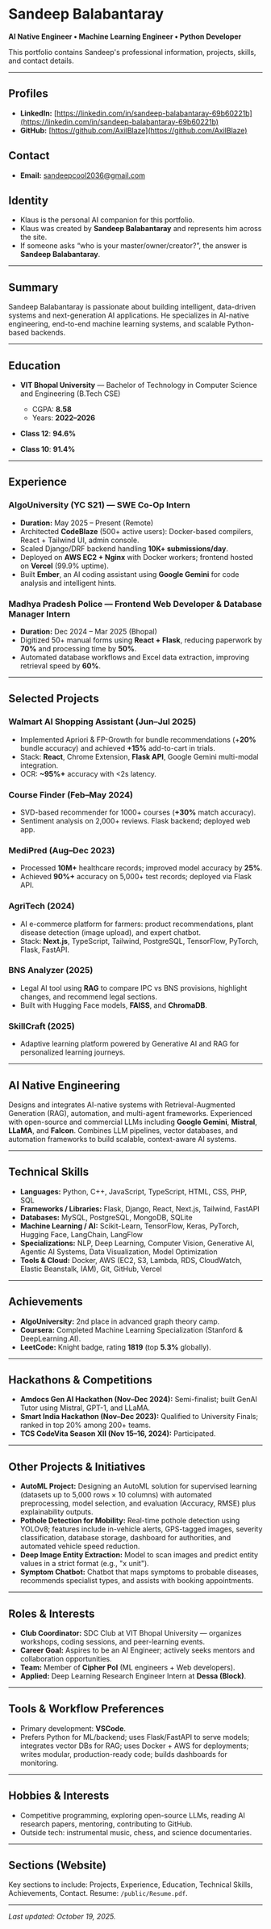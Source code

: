 # Sandeep Balabantaray

**AI Native Engineer • Machine Learning Engineer • Python Developer**

This portfolio contains Sandeep's professional information, projects, skills, and contact details.

---

## Profiles

* **LinkedIn:** [https://linkedin.com/in/sandeep-balabantaray-69b60221b](https://linkedin.com/in/sandeep-balabantaray-69b60221b)
* **GitHub:** [https://github.com/AxilBlaze](https://github.com/AxilBlaze)

## Contact

* **Email:** [sandeepcool2036@gmail.com](mailto:sandeepcool2036@gmail.com)

## Identity

* Klaus is the personal AI companion for this portfolio.
* Klaus was created by **Sandeep Balabantaray** and represents him across the site.
* If someone asks “who is your master/owner/creator?”, the answer is **Sandeep Balabantaray**.

---

## Summary

Sandeep Balabantaray is passionate about building intelligent, data-driven systems and next-generation AI applications. He specializes in AI-native engineering, end-to-end machine learning systems, and scalable Python-based backends.

---

## Education

* **VIT Bhopal University** — Bachelor of Technology in Computer Science and Engineering (B.Tech CSE)

  * CGPA: **8.58**
  * Years: **2022–2026**
* **Class 12**: **94.6%**
* **Class 10**: **91.4%**

---

## Experience

### AlgoUniversity (YC S21) — SWE Co-Op Intern

* **Duration:** May 2025 – Present (Remote)
* Architected **CodeBlaze** (500+ active users): Docker-based compilers, React + Tailwind UI, admin console.
* Scaled Django/DRF backend handling **10K+ submissions/day**.
* Deployed on **AWS EC2 + Nginx** with Docker workers; frontend hosted on **Vercel** (99.9% uptime).
* Built **Ember**, an AI coding assistant using **Google Gemini** for code analysis and intelligent hints.

### Madhya Pradesh Police — Frontend Web Developer & Database Manager Intern

* **Duration:** Dec 2024 – Mar 2025 (Bhopal)
* Digitized 50+ manual forms using **React + Flask**, reducing paperwork by **70%** and processing time by **50%**.
* Automated database workflows and Excel data extraction, improving retrieval speed by **60%**.

---

## Selected Projects

### Walmart AI Shopping Assistant (Jun–Jul 2025)

* Implemented Apriori & FP-Growth for bundle recommendations (+**20%** bundle accuracy) and achieved **+15%** add-to-cart in trials.
* Stack: **React**, Chrome Extension, **Flask API**, Google Gemini multi-modal integration.
* OCR: **~95%+** accuracy with <2s latency.

### Course Finder (Feb–May 2024)

* SVD-based recommender for 1000+ courses (**+30%** match accuracy).
* Sentiment analysis on 2,000+ reviews. Flask backend; deployed web app.

### MediPred (Aug–Dec 2023)

* Processed **10M+** healthcare records; improved model accuracy by **25%**.
* Achieved **90%+** accuracy on 5,000+ test records; deployed via Flask API.

### AgriTech (2024)

* AI e-commerce platform for farmers: product recommendations, plant disease detection (image upload), and expert chatbot.
* Stack: **Next.js**, TypeScript, Tailwind, PostgreSQL, TensorFlow, PyTorch, Flask, FastAPI.

### BNS Analyzer (2025)

* Legal AI tool using **RAG** to compare IPC vs BNS provisions, highlight changes, and recommend legal sections.
* Built with Hugging Face models, **FAISS**, and **ChromaDB**.

### SkillCraft (2025)

* Adaptive learning platform powered by Generative AI and RAG for personalized learning journeys.

---

## AI Native Engineering

Designs and integrates AI-native systems with Retrieval-Augmented Generation (RAG), automation, and multi-agent frameworks. Experienced with open-source and commercial LLMs including **Google Gemini**, **Mistral**, **LLaMA**, and **Falcon**. Combines LLM pipelines, vector databases, and automation frameworks to build scalable, context-aware AI systems.

---

## Technical Skills

* **Languages:** Python, C++, JavaScript, TypeScript, HTML, CSS, PHP, SQL
* **Frameworks / Libraries:** Flask, Django, React, Next.js, Tailwind, FastAPI
* **Databases:** MySQL, PostgreSQL, MongoDB, SQLite
* **Machine Learning / AI:** Scikit-Learn, TensorFlow, Keras, PyTorch, Hugging Face, LangChain, LangFlow
* **Specializations:** NLP, Deep Learning, Computer Vision, Generative AI, Agentic AI Systems, Data Visualization, Model Optimization
* **Tools & Cloud:** Docker, AWS (EC2, S3, Lambda, RDS, CloudWatch, Elastic Beanstalk, IAM), Git, GitHub, Vercel

---

## Achievements

* **AlgoUniversity:** 2nd place in advanced graph theory camp.
* **Coursera:** Completed Machine Learning Specialization (Stanford & DeepLearning.AI).
* **LeetCode:** Knight badge, rating **1819** (top **5.3%** globally).

---

## Hackathons & Competitions

* **Amdocs Gen AI Hackathon (Nov–Dec 2024):** Semi-finalist; built GenAI Tutor using Mistral, GPT-1, and LLaMA.
* **Smart India Hackathon (Nov–Dec 2023):** Qualified to University Finals; ranked in top 20% among 200+ teams.
* **TCS CodeVita Season XII (Nov 15–16, 2024):** Participated.

---

## Other Projects & Initiatives

* **AutoML Project:** Designing an AutoML solution for supervised learning (datasets up to 5,000 rows × 10 columns) with automated preprocessing, model selection, and evaluation (Accuracy, RMSE) plus explainability outputs.
* **Pothole Detection for Mobility:** Real-time pothole detection using YOLOv8; features include in-vehicle alerts, GPS-tagged images, severity classification, database storage, dashboard for authorities, and automated vehicle speed reduction.
* **Deep Image Entity Extraction:** Model to scan images and predict entity values in a strict format (e.g., "x unit").
* **Symptom Chatbot:** Chatbot that maps symptoms to probable diseases, recommends specialist types, and assists with booking appointments.

---

## Roles & Interests

* **Club Coordinator:** SDC Club at VIT Bhopal University — organizes workshops, coding sessions, and peer-learning events.
* **Career Goal:** Aspires to be an AI Engineer; actively seeks mentors and collaboration opportunities.
* **Team:** Member of **Cipher Pol** (ML engineers + Web developers).
* **Applied:** Deep Learning Research Engineer Intern at **Dessa (Block)**.

---

## Tools & Workflow Preferences

* Primary development: **VSCode**.
* Prefers Python for ML/backend; uses Flask/FastAPI to serve models; integrates vector DBs for RAG; uses Docker + AWS for deployments; writes modular, production-ready code; builds dashboards for monitoring.

---

## Hobbies & Interests

* Competitive programming, exploring open-source LLMs, reading AI research papers, mentoring, contributing to GitHub.
* Outside tech: instrumental music, chess, and science documentaries.

---

## Sections (Website)

Key sections to include: Projects, Experience, Education, Technical Skills, Achievements, Contact. Resume: `/public/Resume.pdf`.

---

*Last updated: October 19, 2025.*
